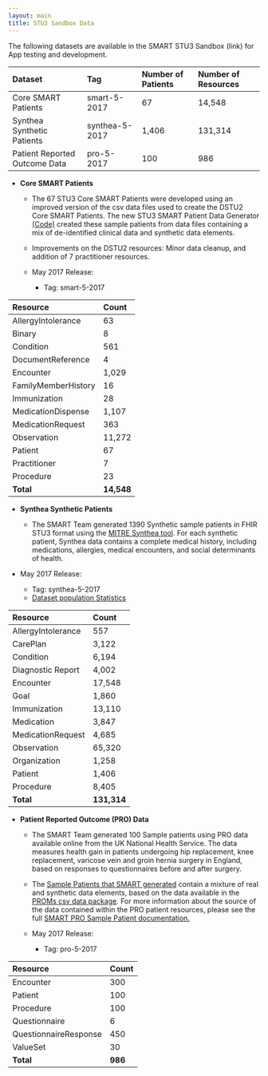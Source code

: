 ```yaml
---
layout: main
title: STU3 Sandbox Data
---
```


The following datasets are available in the SMART STU3 Sandbox (link) for App testing and development.

<div class="before-table"></div>

| Dataset|Tag|Number of Patients|Number of Resources|
| :-------------|:--------|:-------|:--------|
| Core SMART Patients |smart-5-2017 |67  |14,548 |
| Synthea Synthetic Patients | synthea-5-2017 |1,406 | 131,314   |
| Patient Reported Outcome Data | pro-5-2017 |100 |986 |



* **Core SMART Patients** 
  * The 67 STU3 Core SMART Patients were developed using an improved version of the csv data files used to create the DSTU2 Core SMART Patients. The new STU3 SMART Patient Data Generator [(Code)](https://github.com/smart-on-fhir/sample-patients-stu3) created these sample patients from data files containing a mix of de-identified clinical data and synthetic data elements.
  * Improvements on the DSTU2 resources: Minor data cleanup, and addition of 7 practitioner resources.  
  
  * May 2017 Release:
    * Tag: smart-5-2017
  
  
<div class="before-table"></div>

| Resource            | Count | 
| :-------------------|:------| 
|AllergyIntolerance   |63     |    
|Binary               |8      | 
|Condition            |561    | 
|DocumentReference    |4      |
|Encounter            |1,029  |
|FamilyMemberHistory  |16     |
|Immunization         |28     |
|MedicationDispense   |1,107  |
|MedicationRequest    |363    |
|Observation          |11,272 |
|Patient              |67     |
|Practitioner         |7      |
|Procedure            |23     |
|**Total** | **14,548** |



* **Synthea Synthetic Patients**
  * The SMART Team generated 1390 Synthetic sample patients in FHIR STU3 format using the [MITRE Synthea tool](https://synthetichealth.github.io/synthea/). For each synthetic patient, Synthea data contains a complete medical history, including medications, allergies, medical encounters, and social determinants of health. 
  
 * May 2017 Release:
    * Tag: synthea-5-2017
    * [Dataset population Statistics](http://docs.smarthealthit.org/profiles/synthea-stats)
 
 
 
<div class="before-table"></div>

| Resource            | Count | 
| :-------------------|:------| 
|AllergyIntolerance   | 557  |    
|CarePlan             | 3,122 |
|Condition            | 6,194| 
|Diagnostic Report    | 4,002 |
|Encounter            |17,548  |
| Goal                | 1,860 |
|Immunization         | 13,110 |
|Medication           | 3,847  | 
|MedicationRequest    | 4,685  |
|Observation          |65,320  |
|Organization         | 1,258| 
|Patient              | 1,406   |
|Procedure            | 8,405  |
|**Total**          | **131,314** |
 
 
 
* **Patient Reported Outcome (PRO) Data**
  * The SMART Team generated 100 Sample patients using PRO data available online from the UK National Health Service. The data measures health gain in patients undergoing hip replacement, knee replacement, varicose vein and groin hernia surgery in England, based on responses to questionnaires before and after surgery.
  * The [Sample Patients that SMART generated](https://github.com/smart-on-fhir/sample-patients-prom) contain a mixture of real and synthetic data elements, based on the data available in the [PROMs csv data package](http://content.digital.nhs.uk/catalogue/PUB23908). For more information about the source of the data contained within the PRO patient resources, please see the full [SMART PRO Sample Patient documentation.](http://docs.smarthealthit.org/profiles/PRO-full) 
  
  * May 2017 Release:
    * Tag: pro-5-2017
 
 

<div class="before-table"></div>

| Resource|Count | 
| :----|:---|   
|Encounter|300  |
|Patient|100  |
|Procedure |100  |
|Questionnaire |6   |
|QuestionnaireResponse   |450  |
|ValueSet |30  |
|**Total** | **986** | 

